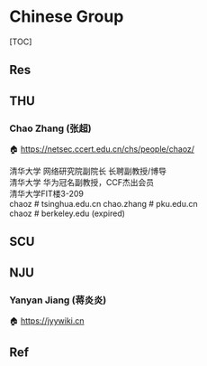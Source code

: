# Chinese Group

[TOC]



## Res



## THU
### Chao Zhang (张超)
🏠 https://netsec.ccert.edu.cn/chs/people/chaoz/

清华大学 网络研究院副院长 长聘副教授/博导   
清华大学 华为冠名副教授，CCF杰出会员   
清华大学FIT楼3-209  
chaoz # tsinghua.edu.cn
chao.zhang # pku.edu.cn   
chaoz # berkeley.edu (expired)



## SCU



## NJU
### Yanyan Jiang (蒋炎炎)
🏠 https://jyywiki.cn



## Ref

